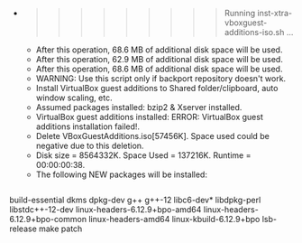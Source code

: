 * >>>>>>>>> Running inst-xtra-vboxguest-additions-iso.sh ...
  * After this operation, 68.6 MB of additional disk space will be used.
  * After this operation, 62.9 MB of additional disk space will be used.
  * After this operation, 68.6 MB of additional disk space will be used.
  * WARNING: Use this script only if backport repository doesn't work.
  * Install VirtualBox guest additions to Shared folder/clipboard, auto window scaling, etc.
  * Assumed packages installed: bzip2 & Xserver installed.
  * VirtualBox guest additions installed: ERROR: VirtualBox guest additions installation failed!.
  * Delete VBoxGuestAdditions.iso[57456K]. Space used could be negative due to this deletion.
  * Disk size = 8564332K. Space Used = 137216K. Runtime = 00:00:00:38.
  * The following NEW packages will be installed:
  ```bash
build-essential dkms dpkg-dev g++ g++-12
libc6-dev* libdpkg-perl libstdc++-12-dev linux-headers-6.12.9+bpo-amd64 linux-headers-6.12.9+bpo-common
linux-headers-amd64 linux-kbuild-6.12.9+bpo lsb-release make patch
  ```
